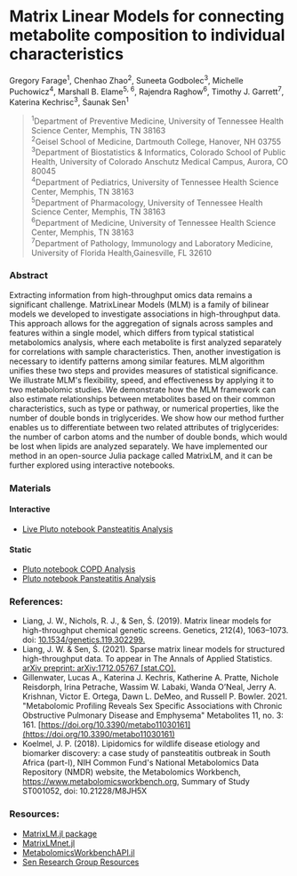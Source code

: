 # Matrix Linear Models for connecting metabolite composition to individual characteristics

Gregory Farage<sup>1</sup>, Chenhao Zhao<sup>2</sup>, Suneeta Godbolec<sup>3</sup>, Michelle Puchowicz<sup>4</sup>, Marshall B.
Elame<sup>5, 6</sup>, Rajendra Raghow<sup>6</sup>, Timothy J. Garrett<sup>7</sup>, Katerina Kechrisc<sup>3</sup>,  Śaunak Sen<sup>1</sup>

><sup>1</sup>Department of Preventive Medicine, University of Tennessee Health Science Center, Memphis, TN 38163   
<sup>2</sup>Geisel School of Medicine, Dartmouth College, Hanover, NH 03755  
<sup>3</sup>Department of Biostatistics & Informatics, Colorado School of Public Health, University of Colorado Anschutz Medical Campus, Aurora, CO 80045   
<sup>4</sup>Department of Pediatrics, University of Tennessee Health Science Center, Memphis, TN 38163   
<sup>5</sup>Department of Pharmacology, University of Tennessee Health Science Center, Memphis, TN 38163   
<sup>6</sup>Department of Medicine, University of Tennessee Health Science Center, Memphis, TN 38163   
<sup>7</sup>Department of Pathology, Immunology and Laboratory Medicine, University of Florida Health,Gainesville, FL 32610  

### Abstract     
Extracting information from high-throughput omics data remains a significant challenge. MatrixLinear Models (MLM) is a family of bilinear models we developed to investigate associations in high-throughput data. This approach allows for the aggregation of signals across samples and features within a single model, which differs from typical statistical metabolomics analysis, where each metabolite is first analyzed separately for correlations with sample characteristics. Then, another investigation is necessary to identify patterns among similar features. MLM algorithm unifies these two steps and provides measures of statistical significance. We illustrate MLM's flexibility, speed, and effectiveness by applying it to two metabolomic studies. We demonstrate how the MLM framework can also estimate relationships between metabolites based on their common characteristics, such as type or pathway, or numerical properties, like the number of double bonds in triglycerides. We show how our method further enables us to differentiate between two related attributes of triglycerides: the number of carbon atoms and the number of double bonds, which would be lost when lipids are analyzed separately. We have implemented our method in an open-source Julia package called MatrixLM, and it can be further explored using interactive notebooks.

### Materials

#### Interactive
- [Live Pluto notebook Pansteatitis Analysis](https://notebooks.one/pansteatitis_postdoc_showcase.html)

#### Static
- [Pluto notebook COPD Analysis](https://htmlview.glitch.me/?https://github.com/senresearch/MLM-metabolomic-study/blob/postdoc_showcase_2022/copd_postdoc_showcase.jl.html)
- [Pluto notebook Pansteatitis Analysis](https://htmlview.glitch.me/?https://github.com/senresearch/MLM-metabolomic-study/blob/postdoc_showcase_2022/pansteatitis_postdoc_showcase.jl.html)

### References:

- Liang, J. W., Nichols, R. J., & Sen, Ś. (2019). Matrix linear models for high-throughput chemical genetic screens. Genetics, 212(4), 1063–1073. doi: [10.1534/genetics.119.302299.](https://academic.oup.com/genetics/article/212/4/1063/5931246)
- Liang, J. W. & Sen, Ś. (2021). Sparse matrix linear models for structured high-throughput data. To appear in The Annals of Applied Statistics. [arXiv preprint: arXiv:1712.05767 [stat.CO].](https://arxiv.org/abs/1712.05767)
- Gillenwater, Lucas A., Katerina J. Kechris, Katherine A. Pratte, Nichole Reisdorph, Irina Petrache, Wassim W. Labaki, Wanda O’Neal, Jerry A. Krishnan, Victor E. Ortega, Dawn L. DeMeo, and Russell P. Bowler. 2021. "Metabolomic Profiling Reveals Sex Specific Associations with Chronic Obstructive Pulmonary Disease and Emphysema" Metabolites 11, no. 3: 161. [https://doi.org/10.3390/metabo11030161](https://doi.org/10.3390/metabo11030161)
- Koelmel, J. P. (2018). Lipidomics for wildlife disease etiology and biomarker discovery: a case study of pansteatitis outbreak in South Africa (part-I), NIH Common Fund's National Metabolomics Data Repository (NMDR) website, the Metabolomics Workbench, https://www.metabolomicsworkbench.org, Summary of Study ST001052, doi: 10.21228/M8JH5X

### Resources:

- [MatrixLM.jl package](https://github.com/senresearch/MatrixLM.jl)
- [MatrixLMnet.jl](https://github.com/senresearch/MatrixLMnet.jl)
- [MetabolomicsWorkbenchAPI.jl](https://github.com/senresearch/MetabolomicsWorkbenchAPI.jl)
- [Sen Research Group Resources](https://senresearch.github.io/)





